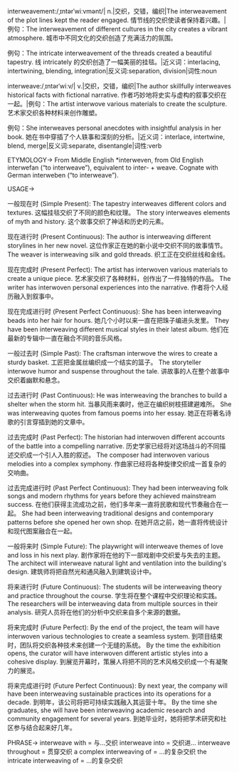interweavement:/ˌɪntərˈwiːvmənt/| n.|交织，交错，编织|The interweavement of the plot lines kept the reader engaged. 情节线的交织使读者保持着兴趣。|例句：The interweavement of different cultures in the city creates a vibrant atmosphere. 城市中不同文化的交织创造了充满活力的氛围。

例句：The intricate interweavement of the threads created a beautiful tapestry.  线 intricately 的交织创造了一幅美丽的挂毯。|近义词：interlacing, intertwining, blending, integration|反义词:separation, division|词性:noun

interweave:/ˌɪntərˈwiːv/| v.|交织，交错，编织|The author skillfully interweaves historical facts with fictional narrative. 作者巧妙地将史实与虚构的叙事交织在一起。|例句：The artist interwove various materials to create the sculpture.  艺术家交织各种材料来创作雕塑。

例句：She interweaves personal anecdotes with insightful analysis in her book. 她在书中穿插了个人轶事和深刻的分析。|近义词：interlace, intertwine, blend, merge|反义词:separate, disentangle|词性:verb


ETYMOLOGY->
From Middle English *interweven, from Old English interwefan (“to interweave”), equivalent to inter- + weave.  Cognate with German interweben (“to interweave”).


USAGE->

一般现在时 (Simple Present):
The tapestry interweaves different colors and textures.  这幅挂毯交织了不同的颜色和纹理。
The story interweaves elements of myth and history. 这个故事交织了神话和历史的元素。

现在进行时 (Present Continuous):
The author is interweaving different storylines in her new novel.  这位作家正在她的新小说中交织不同的故事情节。
The weaver is interweaving silk and gold threads.  织工正在交织丝线和金线。

现在完成时 (Present Perfect):
The artist has interwoven various materials to create a unique piece.  艺术家交织了各种材料，创作出了一件独特的作品。
The writer has interwoven personal experiences into the narrative.  作者将个人经历融入到叙事中。

现在完成进行时 (Present Perfect Continuous):
She has been interweaving beads into her hair for hours.  她几个小时以来一直在把珠子编进头发里。
They have been interweaving different musical styles in their latest album. 他们在最新的专辑中一直在融合不同的音乐风格。

一般过去时 (Simple Past):
The craftsman interwove the wires to create a sturdy basket.  工匠把金属丝编织成一个结实的篮子。
The storyteller interwove humor and suspense throughout the tale.  讲故事的人在整个故事中交织着幽默和悬念。

过去进行时 (Past Continuous):
He was interweaving the branches to build a shelter when the storm hit. 当暴风雨来袭时，他正在编织树枝搭建避难所。
She was interweaving quotes from famous poems into her essay. 她正在将著名诗歌的引言穿插到她的文章中。

过去完成时 (Past Perfect):
The historian had interwoven different accounts of the battle into a compelling narrative. 历史学家已经将对这场战斗的不同描述交织成一个引人入胜的叙述。
The composer had interwoven various melodies into a complex symphony. 作曲家已经将各种旋律交织成一首复杂的交响曲。

过去完成进行时 (Past Perfect Continuous):
They had been interweaving folk songs and modern rhythms for years before they achieved mainstream success. 在他们获得主流成功之前，他们多年来一直将民歌和现代节奏融合在一起。
She had been interweaving traditional designs and contemporary patterns before she opened her own shop. 在她开店之前，她一直将传统设计和现代图案融合在一起。

一般将来时 (Simple Future):
The playwright will interweave themes of love and loss in his next play. 剧作家将在他的下一部戏剧中交织爱与失去的主题。
The architect will interweave natural light and ventilation into the building's design. 建筑师将把自然光和通风融入到建筑设计中。

将来进行时 (Future Continuous):
The students will be interweaving theory and practice throughout the course.  学生将在整个课程中交织理论和实践。
The researchers will be interweaving data from multiple sources in their analysis.  研究人员将在他们的分析中交织来自多个来源的数据。

将来完成时 (Future Perfect):
By the end of the project, the team will have interwoven various technologies to create a seamless system. 到项目结束时，团队将交织各种技术来创建一个无缝的系统。
By the time the exhibition opens, the curator will have interwoven different artistic styles into a cohesive display. 到展览开幕时，策展人将把不同的艺术风格交织成一个有凝聚力的展览。

将来完成进行时 (Future Perfect Continuous):
By next year, the company will have been interweaving sustainable practices into its operations for a decade. 到明年，该公司将把可持续实践融入其运营十年。
By the time she graduates, she will have been interweaving academic research and community engagement for several years. 到她毕业时，她将把学术研究和社区参与结合起来好几年。


PHRASE->
interweave with = 与...交织
interweave into = 交织进...
interweave throughout = 贯穿交织
a complex interweaving of = ...的复杂交织
the intricate interweaving of =  ...的复杂交织
